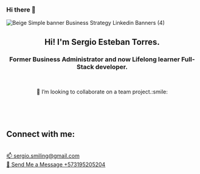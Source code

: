 ### Hi there 👋

![Beige Simple banner Business Strategy Linkedin Banners (4)](https://user-images.githubusercontent.com/64751892/161426462-3e90d0c0-af4c-4bbb-a091-acb7870f5d0e.gif)

<h2 align=center>Hi! I'm Sergio Esteban Torres.</h2>
<h3 align=center>Former Business Administrator and now Lifelong learner Full-Stack developer.</h3>
<br>
<p align="center">👯 I’m looking to collaborate on a team project.:smile:</p><br /> 
</p>
<br>
<h2 align="left">Connect with me:</h2>
<p align="left">
<br>
<a href="mailto:sergio.smiling@gmail.com" target="blank"> 📫 sergio.smiling@gmail.com </a>
<br>
<a href="https://api.whatsapp.com/send?phone=+573195205204"> 📲 Send Me a Message +573195205204</a>
